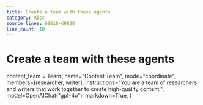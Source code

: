 ```yaml
---
title: Create a team with these agents
category: misc
source_lines: 69818-69828
line_count: 10
---
```


# Create a team with these agents
content_team = Team(
    name="Content Team",
    mode="coordinate",
    members=[researcher, writer],
    instructions="You are a team of researchers and writers that work together to create high-quality content.",
    model=OpenAIChat("gpt-4o"),
    markdown=True,
)

